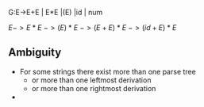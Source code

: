 G:E->E+E | E*E |(E) |id | num

$E->E*E$
$->(E)*E$
$->(E+E)*E$
$->(id+E)*E$

## Ambiguity
- For some strings there exist more than one parse tree 
	- or more than one leftmost derivation 
	- or more than one rightmost derivation
- 